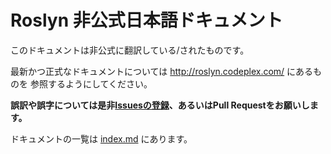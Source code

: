 # Roslyn 非公式日本語ドキュメント

このドキュメントは非公式に翻訳している/されたものです。

最新かつ正式なドキュメントについては http://roslyn.codeplex.com/ にあるものを
参照するようにしてください。

**誤訳や誤字については是非[Issuesの登録](https://github.com/yukitos/RoslynJaDocs/issues)、あるいはPull Requestをお願いします。**

ドキュメントの一覧は [index.md](index.md) にあります。
